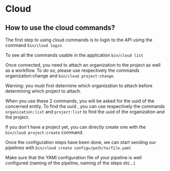 # Cloud

## How to use the cloud commands?

The first step to using cloud commands is to login to the API using the command
̀`bin/cloud login`.

To see all the commands usable in the application `bin/cloud list`

Once connected, you need to attach an organization to the project as well as a workflow.
To do so, please use respectively the commands organization:change and `bin/cloud project:change`.

Warning: you must first determine which organization to attach before determining which project to attach.

When you use these 2 commands, you will be asked for the uuid of the concerned entity. To find the uuid ,
you can use respectively the commands `organization:list` and `project:list` to find the uuid of the organization and the project.

If you don't have a project yet, you can directly create one with the `bin/cloud project:create` command.

Once the configuration steps have been done, we can start sending our pipelines with `bin/cloud create config=/path/to/file.yaml`

Make sure that the YAMl configuration file of your pipeline is well configured (naming of the pipeline, naming of the steps etc...)
